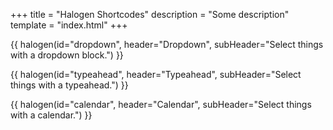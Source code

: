 +++
title = "Halogen Shortcodes"
description = "Some description"
template = "index.html"
+++

{{ halogen(id="dropdown", header="Dropdown", subHeader="Select things with a dropdown block.") }}

{{ halogen(id="typeahead", header="Typeahead", subHeader="Select things with a typeahead.") }}

{{ halogen(id="calendar", header="Calendar", subHeader="Select things with a calendar.") }}